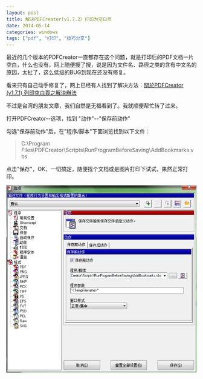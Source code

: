 ```yaml
---
layout: post
title: 解决PDFCreator(v1.7.2）打印为空白页
date: 2014-05-14
categories: windows
tags: ["pdf", "打印", "技巧分享"]
---
```


最近的几个版本的PDFCreator一直都存在这个问题，就是打印后的PDF文档一片空白，什么也没有，网上随便搜了搜，说是因为文件名、路径之类的含有中文名的原因，太扯了，这么低级的BUG到现在还没有修复。

看来只有自己动手修复了，网上已经有人找到了解决方法：[關於PDFCreator (v1.7.1) 列印空白頁之解決辦法](http://mt-tp-tw.blogspot.com/2013/09/pdfcreator-v171.html)

不过是台湾的朋友文章，我们自然是无福看到了。我就顺便帮忙转了过来。

<!-- more -->

打开PDFCreator--选项，找到 "动作"--"保存前动作"

勾选"保存前动作"后，在"程序/脚本"下面浏览找到以下文件：

> C:\Program Files\PDFCreator\Scripts\RunProgramBeforeSaving\AddBookmarks.vbs

点击"保存"，OK，一切搞定，随便找个文档或是图片打印下试试，果然正常打印。

![fix-pdfcreatorv1-7-2](img/2014/051401.jpg)
